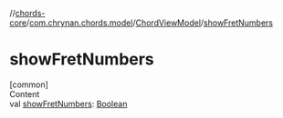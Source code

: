 //[chords-core](../../../index.md)/[com.chrynan.chords.model](../index.md)/[ChordViewModel](index.md)/[showFretNumbers](show-fret-numbers.md)



# showFretNumbers  
[common]  
Content  
val [showFretNumbers](show-fret-numbers.md): [Boolean](https://kotlinlang.org/api/latest/jvm/stdlib/kotlin/-boolean/index.html)  



